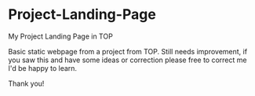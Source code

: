 # Project-Landing-Page
My Project Landing Page in TOP

Basic static webpage from a project from TOP. Still needs improvement, if you saw this and have some ideas or correction please free to correct me I'd be happy to learn. 

Thank you!